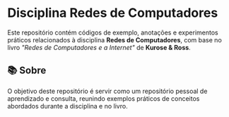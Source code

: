# Disciplina Redes de Computadores 

Este repositório contém códigos de exemplo, anotações e experimentos práticos relacionados à disciplina **Redes de Computadores**, com base no livro _"Redes de Computadores e a Internet"_ de **Kurose & Ross**.

## 📚 Sobre

O objetivo deste repositório é servir como um repositório pessoal de aprendizado e consulta, reunindo exemplos práticos de conceitos abordados durante a disciplina e no livro.
